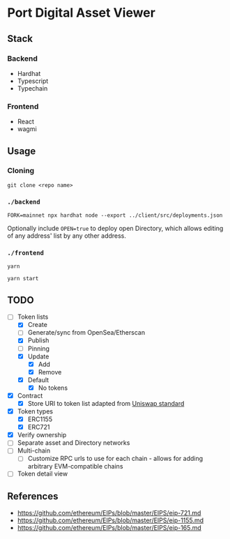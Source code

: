 # Port Digital Asset Viewer

## Stack
### Backend
- Hardhat
- Typescript
- Typechain

### Frontend
- React
- wagmi

## Usage
### Cloning
```
git clone <repo name>
```

### `./backend`
```
FORK=mainnet npx hardhat node --export ../client/src/deployments.json
```

Optionally include `OPEN=true` to deploy open Directory, which allows editing of any address' list by any other address.

### `./frontend`
```
yarn
```
```
yarn start
```

## TODO

- [ ] Token lists
  - [x] Create
  - [ ] Generate/sync from OpenSea/Etherscan
  - [x] Publish
  - [ ] Pinning
  - [x] Update
    - [x] Add
    - [x] Remove
  - [x] Default
    - [x] No tokens
- [x] Contract
  - [x] Store URI to token list adapted from [Uniswap standard](https://github.com/Uniswap/token-lists)
- [x] Token types
  - [x] ERC1155
  - [x] ERC721
- [x] Verify ownership
- [ ] Separate asset and Directory networks
- [ ] Multi-chain
  - [ ] Customize RPC urls to use for each chain - allows for adding arbitrary EVM-compatible chains
- [ ] Token detail view

## References

* https://github.com/ethereum/EIPs/blob/master/EIPS/eip-721.md
* https://github.com/ethereum/EIPs/blob/master/EIPS/eip-1155.md
* https://github.com/ethereum/EIPs/blob/master/EIPS/eip-165.md